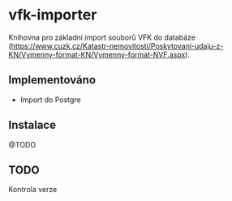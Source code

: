 # vfk-importer

Knihovna pro základní import souborů VFK do databáze (https://www.cuzk.cz/Katastr-nemovitosti/Poskytovani-udaju-z-KN/Vymenny-format-KN/Vymenny-format-NVF.aspx).

## Implementováno

- Import do Postgre

## Instalace

@TODO

## TODO

Kontrola verze
